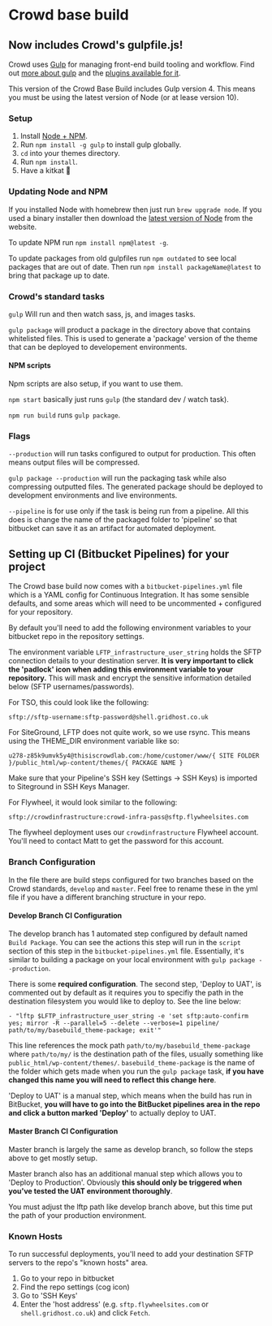 # Crowd base build


## Now includes Crowd's gulpfile.js!

Crowd uses [Gulp](http://gulpjs.com/) for managing front-end build tooling and
workflow. Find out [more about
gulp](https://github.com/gulpjs/gulp/blob/master/docs/getting-started.md) and
the [plugins available for it](http://gulpjs.com/plugins/).

This version of the Crowd Base Build includes Gulp version 4.
This means you must be using the latest version of Node (or at lease version 10).

### Setup

1. Install [Node + NPM](https://www.npmjs.com/get-npm).
2. Run `npm install -g gulp` to install gulp globally.
3. `cd` into your themes directory.
4. Run `npm install`.
5. Have a kitkat 🍫

### Updating Node and NPM

If you installed Node with homebrew then just run `brew upgrade node`. If you
used a binary installer then download the [latest version of
Node](https://nodejs.org/en/) from the website.

To update NPM run `npm install npm@latest -g`.

To update packages from old gulpfiles run `npm outdated` to see local packages
that are out of date. Then run `npm install packageName@latest` to bring that
package up to date.

### Crowd's standard tasks

`gulp` Will run and then watch sass, js, and images tasks.

`gulp package` will product a package in the directory above that contains
whitelisted files. This is used to generate a 'package' version of the theme
that can be deployed to developement environments.

#### NPM scripts

Npm scripts are also setup, if you want to use them.

`npm start` basically just runs `gulp` (the standard dev / watch task).

`npm run build` runs `gulp package`.

### Flags

`--production` will run tasks configured to output for production. This often
means output files will be compressed.

`gulp package --production` will run the packaging task while also compressing
outputted files. The generated package should be deployed to development
environments and live environments.

`--pipeline` is for use only if the task is being run from a pipeline. All this does is change the name of the packaged folder to 'pipeline' so that bitbucket can save it as an artifact for automated deployment.


## Setting up CI (Bitbucket Pipelines) for your project

The Crowd base build now comes with a `bitbucket-pipelines.yml` file which is a
YAML config for Continuous Integration. It has some sensible defaults, and some
areas which will need to be uncommented + configured for your repository.

By default you'll need to add the following environment variables to your
bitbucket repo in the repository settings.

The environment variable `LFTP_infrastructure_user_string` holds the SFTP
connection details to your destination server. __It is very important to click
the 'padlock' icon when adding this environment variable to your repository.__
This will mask and encrypt the sensitive information detailed below (SFTP
usernames/passwords).


For TSO, this could look like the following:
```
sftp://sftp-username:sftp-password@shell.gridhost.co.uk
```

For SiteGround, LFTP does not quite work, so we use rsync.
This means using the THEME_DIR environment variable like so:
```
u278-z85k9umvk5y4@thisiscrowdlab.com:/home/customer/www/{ SITE FOLDER }/public_html/wp-content/themes/{ PACKAGE NAME }
```
Make sure that your Pipeline's SSH key (Settings -> SSH Keys) is imported to Siteground in SSH Keys Manager.

For Flywheel, it would look similar to the following:
```
sftp://crowdinfrastructure:crowd-infra-pass@sftp.flywheelsites.com
```

The flywheel deployment uses our `crowdinfrastructure` Flywheel account. You'll
need to contact Matt to get the password for this account.

### Branch Configuration

In the file there are build steps configured for two branches based on the Crowd
standards, `develop` and `master`. Feel free to rename these in the yml file if
you have a different branching structure in your repo.

#### Develop Branch CI Configuration

The develop branch has 1 automated step configured by default named `Build
Package`. You can see the actions this step will run in the `script` section of
this step in the `bitbucket-pipelines.yml` file. Essentially, it's similar to
building a package on your local environment with `gulp package --production`.

There is some __required configuration__. The second step, 'Deploy to UAT', is
commented out by default as it requires you to specifiy the path in the
destination filesystem you would like to deploy to. See the line below:

```
- "lftp $LFTP_infrastructure_user_string -e 'set sftp:auto-confirm yes; mirror -R --parallel=5 --delete --verbose=1 pipeline/ path/to/my/basebuild_theme-package; exit'"
```
This line references the mock path `path/to/my/basebuild_theme-package` where
`path/to/my/` is the destination path of the files, usually something like
`public_html/wp-content/themes/`. `basebuild_theme-package` is the name of the
folder which gets made when you run the `gulp package` task, __if you have
changed this name you will need to reflect this change here__.

'Deploy to UAT' is a manual step, which means when the build has run in
BitBucket, __you will have to go into the BitBucket pipelines area in the repo
and click a button marked 'Deploy'__ to actually deploy to UAT.

#### Master Branch CI Configuration

Master branch is largely the same as develop branch, so follow the steps above
to get mostly setup.

Master branch also has an additional manual step which allows you to 'Deploy to
Production'. Obviously __this should only be triggered when you've tested the
UAT environment thoroughly__.

You must adjust the lftp path like develop branch above, but this time put the
path of your production environment.


### Known Hosts

To run successful deployments, you'll need to add your destination SFTP servers
to the repo's "known hosts" area.

1. Go to your repo in bitbucket
2. Find the repo settings (cog icon)
3. Go to 'SSH Keys'
4. Enter the 'host address' (e.g. `sftp.flywheelsites.com` or
   `shell.gridhost.co.uk`) and click `Fetch`.
